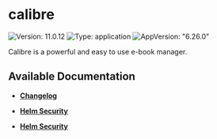 # calibre

![Version: 11.0.12](https://img.shields.io/badge/Version-11.0.12-informational?style=flat-square) ![Type: application](https://img.shields.io/badge/Type-application-informational?style=flat-square) ![AppVersion: "6.26.0"](https://img.shields.io/badge/AppVersion-"6.26.0"-informational?style=flat-square)

Calibre is a powerful and easy to use e-book manager.

## Available Documentation

- [**Changelog**](CHANGELOG)

- [**Helm Security**](container-security)

- [**Helm Security**](helm-security)


